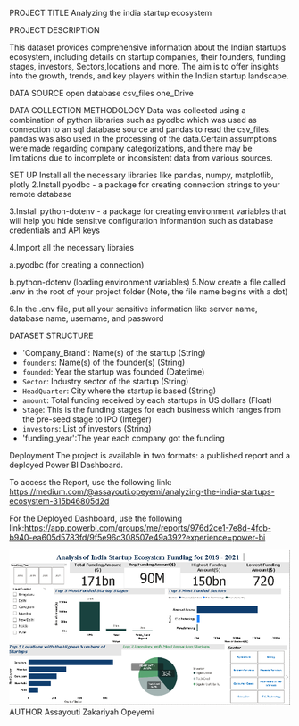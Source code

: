 PROJECT TITLE
Analyzing the india startup ecosystem

PROJECT DESCRIPTION

  This dataset provides comprehensive information about the Indian startups ecosystem, including details on startup companies, their founders, funding stages, investors, Sectors,locations and more. The aim is to offer insights into the growth, trends, and key players within the Indian startup landscape.

DATA SOURCE
open database
csv_files
one_Drive


DATA COLLECTION METHODOLOGY
Data was collected using a combination of python libraries such as pyodbc which was used as connection to an sql database source and pandas to read the csv_files. pandas was also used in the processing of the data.Certain assumptions were made regarding company categorizations, and there may be limitations due to incomplete or inconsistent data from various sources.

SET UP
Install all the necessary libraries like pandas, numpy, matplotlib, plotly
2.Install pyodbc - a package for creating connection strings to your remote database

3.Install python-dotenv - a package for creating environment variables that will help you hide sensitve configuration informantion such as database credentials and API keys

4.Import all the necessary libraies

a.pyodbc (for creating a connection)

b.python-dotenv (loading environment variables)
5.Now create a file called .env in the root of your project folder (Note, the file name begins with a dot)

6.In the .env file, put all your sensitive information like server name, database name, username, and password


DATASET STRUCTURE
- 'Company_Brand`: Name(s) of the startup (String)
- `founders`: Name(s) of the founder(s) (String)
- `founded`: Year the startup was founded (Datetime)
- `Sector`: Industry sector of the startup (String)
- `HeadQuarter`: City where the startup is based (String)
- `amount`: Total funding received by each startups in US dollars (Float)
- `Stage`: This is the funding stages for each business which ranges from the pre-seed stage to IPO (Integer)
- `investors`: List of investors (String)
- 'funding_year':The year each company got the funding 

 Deployment
 The project is available in two formats: a published report and a deployed Power BI Dashboard.

To access the Report, use the following link: https://medium.com/@assayouti.opeyemi/analyzing-the-india-startups-ecosystem-315b46805d2d

For the Deployed Dashboard, use the following link:https://app.powerbi.com/groups/me/reports/976d2ce1-7e8d-4fcb-b940-ea605d5783fd/9f5e96c308507e49a392?experience=power-bi

![alt text](image.png)
AUTHOR
Assayouti Zakariyah Opeyemi
